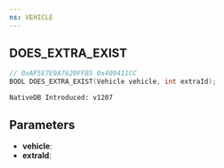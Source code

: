 ```yaml
---
ns: VEHICLE
---
```

## DOES_EXTRA_EXIST

```c
// 0xAF5E7E9A7620FFB5 0x409411CC
BOOL DOES_EXTRA_EXIST(Vehicle vehicle, int extraId);
```

```
NativeDB Introduced: v1207
```

## Parameters
* **vehicle**:
* **extraId**:

